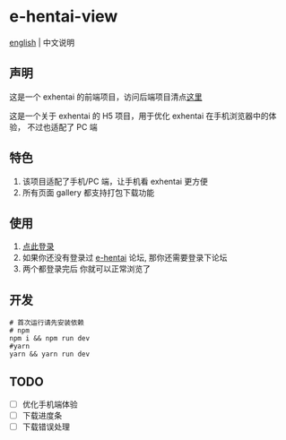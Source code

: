 # e-hentai-view

[english](./README.md) | 中文说明

## 声明

这是一个 exhentai 的前端项目，访问后端项目清点[这里](https://github.com/IronKinoko/e-hentai-node)

这是一个关于 exhentai 的 H5 项目，用于优化 exhentai 在手机浏览器中的体验， 不过也适配了 PC 端

## 特色

1. 该项目适配了手机/PC 端，让手机看 exhentai 更方便
2. 所有页面 gallery 都支持打包下载功能

## 使用

1. [点此登录](https://e-hentai-view.now.sh/signin)
2. 如果你还没有登录过 [e-hentai](https://forums.e-hentai.org/index.php) 论坛, 那你还需要登录下论坛
3. 两个都登录完后 你就可以正常浏览了

## 开发

```shell
# 首次运行请先安装依赖
# npm
npm i && npm run dev
#yarn
yarn && yarn run dev
```

## TODO

- [ ] 优化手机端体验
- [ ] 下载进度条
- [ ] 下载错误处理
